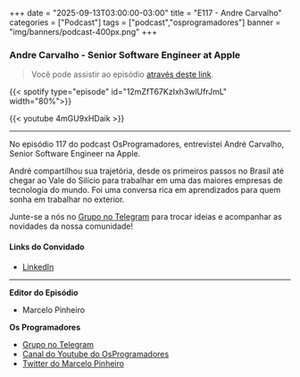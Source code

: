 +++
date = "2025-09-13T03:00:00-03:00"
title = "E117 - Andre Carvalho"
categories = ["Podcast"]
tags = ["podcast","osprogramadores"]
banner = "img/banners/podcast-400px.png"
+++

### Andre Carvalho - Senior Software Engineer at Apple
> Você pode assistir ao episódio [através deste link](https://www.youtube.com/watch?v=4mGU9xHDaik).

{{< spotify type="episode" id="12mZfT67KzIxh3wlUfrJmL" width="80%">}}

{{< youtube 4mGU9xHDaik >}}

___

No episódio 117 do podcast OsProgramadores, entrevistei André Carvalho, Senior Software Engineer na Apple.

André compartilhou sua trajetória, desde os primeiros passos no Brasil até chegar ao Vale do Silício para trabalhar em uma das maiores empresas de tecnologia do mundo.
Foi uma conversa rica em aprendizados para quem sonha em trabalhar no exterior.

Junte-se a nós no [Grupo no Telegram](https://t.me/osprogramadores) para trocar ideias e acompanhar as novidades da nossa comunidade!

#### Links do Convidado

* [LinkedIn](https://www.linkedin.com/in/alcarv/)
___


**Editor do Episódio**

- Marcelo Pinheiro

**Os Programadores**

- [Grupo no Telegram](https://t.me/osprogramadores)
- [Canal do Youtube do OsProgramadores](https://www.youtube.com/channel/UCt_YNYGl6K5yNXlXEQDdwWg?view_as=subscriber)
- [Twitter do Marcelo Pinheiro](https://twitter.com/mpinheir)
